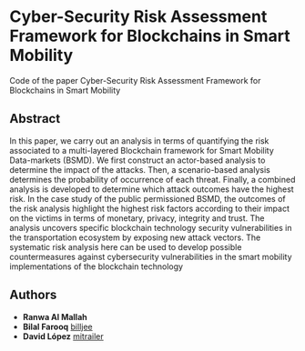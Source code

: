# Cyber-Security Risk Assessment Framework for Blockchains in Smart Mobility
Code of the paper Cyber-Security Risk Assessment Framework for Blockchains in Smart Mobility

## Abstract
In this paper, we carry out an analysis in terms of quantifying the risk associated
to a multi-layered Blockchain framework for Smart Mobility Data-markets (BSMD). We first construct an
actor-based analysis to determine the impact of the attacks. Then, a scenario-based analysis determines
the probability of occurrence of each threat. Finally, a combined analysis is developed to determine which
attack outcomes have the highest risk. In the case study of the public permissioned BSMD, the outcomes
of the risk analysis highlight the highest risk factors according to their impact on the victims in terms
of monetary, privacy, integrity and trust. The analysis uncovers specific blockchain technology security
vulnerabilities in the transportation ecosystem by exposing new attack vectors. The systematic risk analysis
here can be used to develop possible countermeasures against cybersecurity vulnerabilities in the smart
mobility implementations of the blockchain technology

## Authors
* **Ranwa Al Mallah** 
* **Bilal Farooq** [billjee](https://github.com/billjee/)
* **David López** [mitrailer](https://github.com/mitrailer)